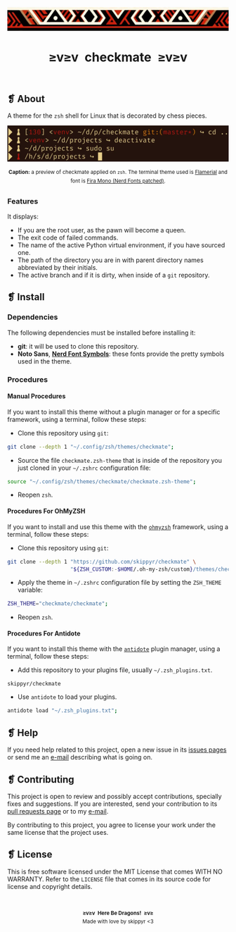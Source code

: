 <p align="center">
  <img alt="" src="assets/ornament.webp" />
</p>
<h1 align="center">≥v≥v&ensp;checkmate&ensp;≥v≥v</h1>
<p align="center">
  <img alt="" src="https://img.shields.io/github/license/skippyr/checkmate?style=plastic&label=%E2%89%A5%20license&labelColor=%2324130e&color=%23b8150d" />
  &nbsp;
  <img alt="" src="https://img.shields.io/github/v/tag/skippyr/checkmate?style=plastic&label=%E2%89%A5%20tag&labelColor=%2324130e&color=%23b8150d" />
  &nbsp;
  <img alt="" src="https://img.shields.io/github/commit-activity/t/skippyr/checkmate?style=plastic&label=%E2%89%A5%20commits&labelColor=%2324130e&color=%23b8150d" />
  &nbsp;
  <img alt="" src="https://img.shields.io/github/stars/skippyr/checkmate?style=plastic&label=%E2%89%A5%20stars&labelColor=%2324130e&color=%23b8150d" />
</p>

## ❡ About

A theme for the `zsh` shell for Linux that is decorated by chess pieces.

<p align="center">
  <img alt="" src="assets/preview.webp" />
</p>
<p align="center"><sup><strong>Caption:</strong> a preview of checkmate applied on <code>zsh</code>. The terminal theme used is <a href="https://github.com/skippyr/flamerial">Flamerial</a> and font is <a href="https://www.nerdfonts.com/font-downloads">Fira Mono (Nerd Fonts patched)</a>.</sup></p>

### Features

It displays:

- If you are the root user, as the pawn will become a queen.
- The exit code of failed commands.
- The name of the active Python virtual environment, if you have sourced one.
- The path of the directory you are in with parent directory names abbreviated by their initials.
- The active branch and if it is dirty, when inside of a `git` repository.


## ❡ Install

### Dependencies

The following dependencies must be installed before installing it:

- **git**: it will be used to clone this repository.
- **Noto Sans**, [**Nerd Font Symbols**](https://www.nerdfonts.com/font-downloads): these fonts provide the pretty symbols used in the theme.

### Procedures

#### Manual Procedures

If you want to install this theme without a plugin manager or for a specific framework, using a terminal, follow these steps:

- Clone this repository using `git`:

```sh
git clone --depth 1 "~/.config/zsh/themes/checkmate";
```

- Source the file `checkmate.zsh-theme` that is inside of the repository you just cloned in your `~/.zshrc` configuration file:

```zsh
source "~/.config/zsh/themes/checkmate/checkmate.zsh-theme";
```

- Reopen `zsh`.

#### Procedures For OhMyZSH

If you want to install and use this theme with the [`ohmyzsh`](https://github.com/ohmyzsh/ohmyzsh) framework, using a terminal, follow these steps:

- Clone this repository using `git`:

```sh
git clone --depth 1 "https://github.com/skippyr/checkmate" \
                    "${ZSH_CUSTOM:-$HOME/.oh-my-zsh/custom}/themes/checkmate";
```

- Apply the theme in `~/.zshrc` configuration file by setting the `ZSH_THEME` variable:

```zsh
ZSH_THEME="checkmate/checkmate";
```

- Reopen `zsh`.

#### Procedures For Antidote

If you want to install this theme with the [`antidote`](https://github.com/mattmc3/antidote) plugin manager, using a terminal, follow these steps:

- Add this repository to your plugins file, usually `~/.zsh_plugins.txt`.

```
skippyr/checkmate
```

- Use `antidote` to load your plugins.

```zsh
antidote load "~/.zsh_plugins.txt";
```

## ❡ Help

If you need help related to this project, open a new issue in its [issues pages](https://github.com/skippyr/checkmate/issues) or send me an [e-mail](mailto:skippyr.developer@gmail.com) describing what is going on.

## ❡ Contributing

This project is open to review and possibly accept contributions, specially fixes and suggestions. If you are interested, send your contribution to its [pull requests page](https://github.com/skippyr/checkmate/pulls) or to my [e-mail](mailto:skippyr.developer@gmail.com).

By contributing to this project, you agree to license your work under the same license that the project uses.

## ❡ License

This is free software licensed under the MIT License that comes WITH NO WARRANTY. Refer to the `LICENSE` file that comes in its source code for license and copyright details.

&ensp;
<p align="center"><sup><strong>≥v≥v&ensp;Here Be Dragons!&ensp;≥v≥</strong><br />Made with love by skippyr <3</sup></p>
